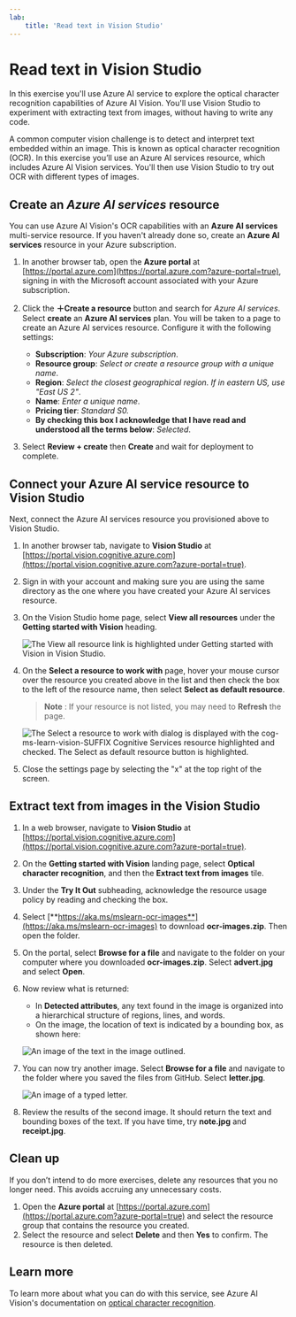 ```yaml
---
lab:
    title: 'Read text in Vision Studio​'
---
```


# Read text in Vision Studio

In this exercise you'll use Azure AI service to explore the optical character recognition capabilities of Azure AI Vision. You'll use Vision Studio to experiment with extracting text from images, without having to write any code.

A common computer vision challenge is to detect and interpret text embedded within an image. This is known as optical character recognition (OCR). In this exercise you’ll use an Azure AI services resource, which includes Azure AI Vision services. You'll then use Vision Studio to try out OCR with different types of images.

## Create an *Azure AI services* resource

You can use Azure AI Vision's OCR capabilities with an **Azure AI services** multi-service resource. If you haven't already done so, create an **Azure AI services** resource in your Azure subscription.

1. In another browser tab, open the **Azure portal** at [https://portal.azure.com](https://portal.azure.com?azure-portal=true), signing in with the Microsoft account associated with your Azure subscription.

1. Click the **&#65291;Create a resource** button and search for *Azure AI services*. Select **create** an **Azure AI services** plan. You will be taken to a page to create an Azure AI services resource. Configure it with the following settings:
    - **Subscription**: *Your Azure subscription*.
    - **Resource group**: *Select or create a resource group with a unique name*.
    - **Region**: *Select the closest geographical region. If in eastern US, use "East US 2"*.
    - **Name**: *Enter a unique name*.
    - **Pricing tier**: *Standard S0.*
    - **By checking this box I acknowledge that I have read and understood all the terms below**: *Selected*.

1. Select **Review + create** then **Create** and wait for deployment to complete.

## Connect your Azure AI service resource to Vision Studio

Next, connect the Azure AI services resource you provisioned above to Vision Studio.

1. In another browser tab, navigate to **Vision Studio** at [https://portal.vision.cognitive.azure.com](https://portal.vision.cognitive.azure.com?azure-portal=true).

1. Sign in with your account and making sure you are using the same directory as the one where you have created your Azure AI services resource.

1. On the Vision Studio home page, select **View all resources** under the **Getting started with Vision** heading.

    ![The View all resource link is highlighted under Getting started with Vision in Vision Studio.](./media/analyze-images-vision/vision-resources.png)

1. On the **Select a resource to work with** page, hover your mouse cursor over the resource you created above in the list and then check the box to the left of the resource name, then select **Select as default resource**.

    > **Note** : If your resource is not listed, you may need to **Refresh** the page.

    ![The Select a resource to work with dialog is displayed with the cog-ms-learn-vision-SUFFIX Cognitive Services resource highlighted and checked. The Select as default resource button is highlighted.](./media/analyze-images-vision/default-resource.png)

1. Close the settings page by selecting the "x" at the top right of the screen.

## Extract text from images in the Vision Studio
    
1. In a web browser, navigate to **Vision Studio** at [https://portal.vision.cognitive.azure.com](https://portal.vision.cognitive.azure.com?azure-portal=true).

1. On the **Getting started with Vision** landing page, select **Optical character recognition**, and then the **Extract text from images** tile.

1. Under the **Try It Out** subheading, acknowledge the resource usage policy by reading and checking the box.  

1. Select [**https://aka.ms/mslearn-ocr-images**](https://aka.ms/mslearn-ocr-images) to download **ocr-images.zip**. Then open the folder.

1. On the portal, select **Browse for a file** and navigate to the folder on your computer where you downloaded **ocr-images.zip**. Select **advert.jpg** and select **Open**.

1. Now review what is returned:
    - In **Detected attributes**, any text found in the image is organized into a hierarchical structure of regions, lines, and words.
    - On the image, the location of text is indicated by a bounding box, as shown here:

    ![An image of the text in the image outlined.](media/read-text-computer-vision/advert-bounding-boxes.jpg)

1. You can now try another image. Select **Browse for a file** and navigate to the folder where you saved the files from GitHub. Select **letter.jpg**.

    ![An image of a typed letter.](media/read-text-computer-vision/letter.jpg)

1. Review the results of the second image. It should return the text and bounding boxes of the text. If you have time, try **note.jpg** and **receipt.jpg**.

## Clean up

If you don’t intend to do more exercises, delete any resources that you no longer need. This avoids accruing any unnecessary costs.

1. Open the **Azure portal** at [https://portal.azure.com](https://portal.azure.com?azure-portal=true) and select the resource group that contains the resource you created.
1. Select the resource and select **Delete** and then **Yes** to confirm. The resource is then deleted.

## Learn more

To learn more about what you can do with this service, see Azure AI Vision's documentation on [optical character recognition](https://learn.microsoft.com/azure/ai-services/computer-vision/overview-ocr).
